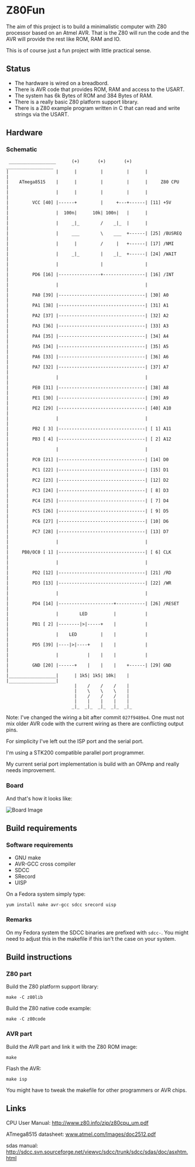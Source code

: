 # Z80Fun

The aim of this project is to build a minimalistic computer with Z80
processor based on an Atmel AVR. That is the Z80 will run the code and
the AVR will provide the rest like ROM, RAM and IO.

This is of course just a fun project with little practical sense.

## Status

* The hardware is wired on a breadbord.
* There is AVR code that provides ROM, RAM and access to the USART.
* The system has 6k Bytes of ROM and 384 Bytes of RAM.
* There is a really basic Z80 platform support library.
* There is a Z80 example program written in C that can read and write strings via the USART.

## Hardware

### Schematic

```
 __________________      (+)       (+)       (+)      __________________                      
|                  |      |         |         |      |                  |
|    ATmega8515    |      |         |         |      |     Z80 CPU      |
|                  |      |         |         |      |                  |
|         VCC [40] |------+         |     +---+------| [11] +5V         |
|                  |  100n|      10k| 100n|   |      |                  |
|                  |     _|_        /    _|_  |      |                  |
|                  |     ___        \    ___  +------| [25] /BUSREQ     |
|                  |      |         /     |   +------| [17] /NMI        |
|                  |     _|_        |    _|_  +------| [24] /WAIT       |
|                  |                |                |                  |
|         PD6 [16] |----------------+----------------| [16] /INT        |
|                  |                                 |                  |
|         PA0 [39] |---------------------------------| [30] A0          |
|         PA1 [38] |---------------------------------| [31] A1          |
|         PA2 [37] |---------------------------------| [32] A2          |
|         PA3 [36] |---------------------------------| [33] A3          |
|         PA4 [35] |---------------------------------| [34] A4          |
|         PA5 [34] |---------------------------------| [35] A5          |
|         PA6 [33] |---------------------------------| [36] A6          |
|         PA7 [32] |---------------------------------| [37] A7          |
|                  |                                 |                  |
|         PE0 [31] |---------------------------------| [38] A8          |
|         PE1 [30] |---------------------------------| [39] A9          |
|         PE2 [29] |---------------------------------| [40] A10         |
|                  |                                 |                  |
|         PB2 [ 3] |---------------------------------| [ 1] A11         |
|         PB3 [ 4] |---------------------------------| [ 2] A12         |
|                  |                                 |                  |
|         PC0 [21] |---------------------------------| [14] D0          |
|         PC1 [22] |---------------------------------| [15] D1          |
|         PC2 [23] |---------------------------------| [12] D2          |
|         PC3 [24] |---------------------------------| [ 8] D3          |
|         PC4 [25] |---------------------------------| [ 7] D4          |
|         PC5 [26] |---------------------------------| [ 9] D5          |
|         PC6 [27] |---------------------------------| [10] D6          |
|         PC7 [28] |---------------------------------| [13] D7          |
|                  |                                 |                  |
|     PB0/OC0 [ 1] |---------------------------------| [ 6] CLK         |
|                  |                                 |                  |
|         PD2 [12] |---------------------------------| [21] /RD         |
|         PD3 [13] |---------------------------------| [22] /WR         |
|                  |                                 |                  |
|         PD4 [14] |---------------------+-----------| [26] /RESET      |
|                  |        LED          |           |                  |
|         PB1 [ 2] |--------|>|-----+    |           |                  |
|                  |    LED         |    |           |                  |
|         PD5 [39] |----|>|----+    |    |           |                  |
|                  |           |    |    |           |                  |
|         GND [20] |------+    |    |    |    +------| [29] GND         |
|__________________|      | 1k5| 1k5| 10k|    |      |__________________|
                          |    /    /    /    |
                          |    \    \    \    |
                          |    /    /    /    |
                          |    |    |    |    |
                         _|_  _|_  _|_  _|_  _|_
```

Note: I've changed the wiring a bit after commit `027f9489e4`. One must not mix
older AVR code with the current wiring as there are conflicting output pins.

For simplicity I've left out the ISP port and the serial port.

I'm using a STK200 compatible parallel port programmer.

My current serial port implementation is build with an OPAmp
and really needs improvement.

### Board

And that's how it looks like:

![Board Image](../../raw/boardimage/board.jpg)

## Build requirements

### Software requirements

* GNU make
* AVR-GCC cross compiler
* SDCC
* SRecord
* UISP

On a Fedora system simply type:
```
yum install make avr-gcc sdcc srecord uisp
```

### Remarks

On my Fedora system the SDCC binaries are prefixed with `sdcc-`. You might need
to adjust this in the makefile if this isn't the case on your system.

## Build instructions

### Z80 part

Build the Z80 platform support library:
```
make -C z80lib
```

Build the Z80 native code example:
```
make -C z80code
```

### AVR part

Build the AVR part and link it with the Z80 ROM image:
```
make
```

Flash the AVR:
```
make isp
```

You might have to tweak the makefile for other programmers or AVR chips.

## Links

CPU User Manual: http://www.z80.info/zip/z80cpu_um.pdf

ATmega8515 datasheet: www.atmel.com/Images/doc2512.pdf

sdas manual: http://sdcc.svn.sourceforge.net/viewvc/sdcc/trunk/sdcc/sdas/doc/asxhtm.html
